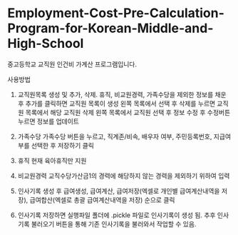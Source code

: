 # Employment-Cost-Pre-Calculation-Program-for-Korean-Middle-and-High-School
중고등학교 교직원 인건비 가계산 프로그램입니다.

사용방법

1. 교직원목록 생성 및 추가, 삭제.
휴직, 비교원경력, 가족수당을 제외한 정보를 채운 후 추가를 클릭하면 교직원 목록이 생성
왼쪽 목록에서 선택 후 삭제를 누르면 교직원 목록에서 해당 교직원 삭제
왼쪽 목록에서 교직원 선택 후 정보 수정 후 수정버튼 누르면 정보를 업데이트

2. 가족수당
가족수당 버튼을 누르고, 직계존/비속, 배우자 여부, 주민등록번호, 지급여부를 선택한 후 저장하기 클릭

3. 휴직
현재 육아휴직만 지원

4. 비교원경력
교직수당가산금1의 경력에 해당하지 않는 경력을 제외하기 위하여 입력

5. 인사기록 생성 후 급여생성, 급여계산, 급여저장(엑셀로 개인별 급여계산내역을 저장), 급여합산(엑셀로 총괄 급여계산내역을 저장) 순으로 클릭

6. 인사기록 저장하면 실행파일 폴더에 .pickle 파일로 인사기록이 생성 됨.
추후 인사기록 불러오기 버튼을 통해 기존 인사기록을 불러와서 작업할 수 있음.
